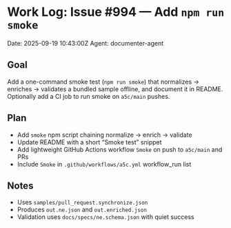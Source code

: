 # Work Log: Issue #994 — Add `npm run smoke`

Date: 2025-09-19 10:43:00Z
Agent: documenter-agent

## Goal

Add a one-command smoke test (`npm run smoke`) that normalizes → enriches → validates a bundled sample offline, and document it in README. Optionally add a CI job to run smoke on `a5c/main` pushes.

## Plan

- Add `smoke` npm script chaining normalize → enrich → validate
- Update README with a short “Smoke test” snippet
- Add lightweight GitHub Actions workflow `Smoke` on push to `a5c/main` and PRs
- Include `Smoke` in `.github/workflows/a5c.yml` workflow_run list

## Notes

- Uses `samples/pull_request.synchronize.json`
- Produces `out.ne.json` and `out.enriched.json`
- Validation uses `docs/specs/ne.schema.json` with quiet success
